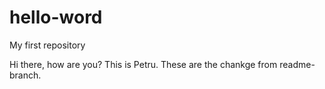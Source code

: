 # hello-word
My first repository

Hi there, how are you? This is Petru.
These are the chankge from readme-branch.
